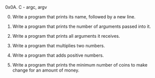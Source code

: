 0x0A. C - argc, argv

0. Write a program that prints its name, followed by a new line.

1. Write a program that prints the number of arguments passed into it.

2. Write a program that prints all arguments it receives.

3. Write a program that multiplies two numbers.

4. Write a program that adds positive numbers.

5. Write a program that prints the minimum number of coins to make change for an amount of money.







